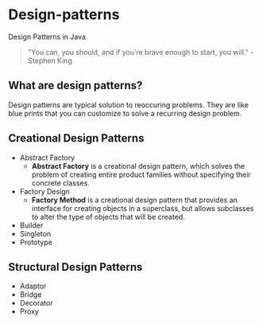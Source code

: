 # Design-patterns
Design Patterns in Java
> "You can, you should, and if you're brave enough to start, you will." -Stephen King
## What are design patterns?
Design patterns are typical solution to reoccuring problems. They are like blue prints that you can customize to solve a recurring design problem.
## Creational Design Patterns
  - Abstract Factory
    - **Abstract Factory** is a creational design pattern, which solves the problem of creating entire product families without specifying their concrete classes.
  - Factory Design
    - **Factory Method** is a creational design pattern that provides an interface for creating objects in a superclass, but allows subclasses to alter the type of objects that will be created.
  - Builder
  - Singleton
  - Prototype

## Structural Design Patterns
  - Adaptor
  - Bridge
  - Decorator
  - Proxy




